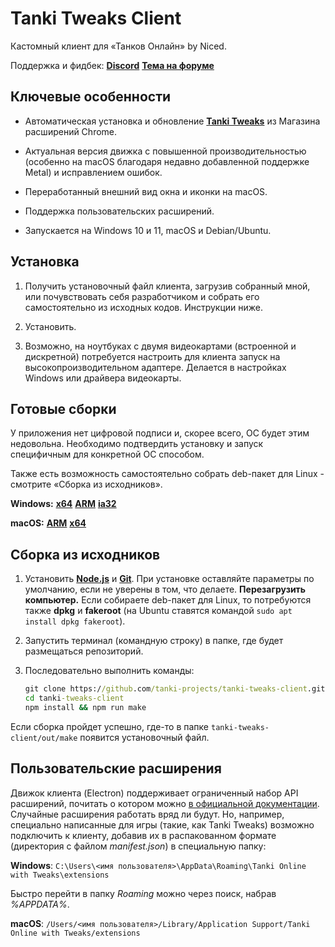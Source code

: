 # Tanki Tweaks Client

Кастомный клиент для «Танков Онлайн» by Niced.

Поддержка и фидбек: [**Discord**](https://discord.gg/hJn2QeJsT3) [**Тема на форуме**](https://ru.tankiforum.com/topic/320910/)

## Ключевые особенности

- Автоматическая установка и обновление [**Tanki Tweaks**](https://chromewebstore.google.com/detail/tanki-tweaks/khcoecipddmigggaeokhmhmhjhlpcpnb) из Магазина расширений Chrome.

- Актуальная версия движка с повышенной производительностью (особенно на macOS благодаря недавно добавленной поддержке Metal) и исправлением ошибок.

- Переработанный внешний вид окна и иконки на macOS.

- Поддержка пользовательских расширений.

- Запускается на Windows 10 и 11, macOS и Debian/Ubuntu.

## Установка

1. Получить установочный файл клиента, загрузив собранный мной, или почувствовать себя разработчиком и собрать его самостоятельно из исходных кодов. Инструкции ниже.

2. Установить.

3. Возможно, на ноутбуках с двумя видеокартами (встроенной и дискретной) потребуется настроить для клиента запуск на высокопроизводительном адаптере. Делается в настройках Windows или драйвера видеокарты.

## Готовые сборки

У приложения нет цифровой подписи и, скорее всего, ОС будет этим недовольна. Необходимо подтвердить установку и запуск специфичным для конкретной ОС способом.

Также есть возможность самостоятельно собрать deb-пакет для Linux - смотрите «Сборка из исходников».

**Windows:**
[**x64**](https://github.com/tanki-projects/tanki-tweaks-client/releases/download/1.0.4/tanki-online-1.0.4-x64.exe) [**ARM**](https://github.com/tanki-projects/tanki-tweaks-client/releases/download/1.0.4/tanki-online-1.0.4-arm64.exe) [**ia32**](https://github.com/tanki-projects/tanki-tweaks-client/releases/download/1.0.4/tanki-online-1.0.4-ia32.exe)

**macOS:** [**ARM**](https://github.com/tanki-projects/tanki-tweaks-client/releases/download/1.0.4/tanki-online-1.0.4-arm64.dmg) [**x64**](https://github.com/tanki-projects/tanki-tweaks-client/releases/download/1.0.4/tanki-online-1.0.4-x64.dmg)

## Сборка из исходников

1. Установить [**Node.js**](https://nodejs.org/) и [**Git**](https://git-scm.com/). При установке оставляйте параметры по умолчанию, если не уверены в том, что делаете. **Перезагрузить компьютер.** Если собираете deb-пакет для Linux, то потребуются также **dpkg** и **fakeroot** (на Ubuntu ставятся командой `sudo apt install dpkg fakeroot`).

2. Запустить терминал (командную строку) в папке, где будет размещаться репозиторий.

3. Последовательно выполнить команды:
   ```bat
   git clone https://github.com/tanki-projects/tanki-tweaks-client.git
   cd tanki-tweaks-client
   npm install && npm run make
   ```

Если сборка пройдет успешно, где-то в папке `tanki-tweaks-client/out/make` появится установочный файл.

## Пользовательские расширения

Движок клиента (Electron) поддерживает ограниченный набор API расширений, почитать о котором можно [в официальной документации](https://www.electronjs.org/docs/latest/api/extensions#supported-extensions-apis). Случайные расширения работать вряд ли будут. Но, например, специально написанные для игры (такие, как Tanki Tweaks) возможно подключить к клиенту, добавив их в распакованном формате (директория с файлом *manifest.json*) в специальную папку:

**Windows**: `C:\Users\<имя пользователя>\AppData\Roaming\Tanki Online with Tweaks\extensions`

Быстро перейти в папку *Roaming* можно через поиск, набрав *%APPDATA%*.

**macOS**: `/Users/<имя пользователя>/Library/Application Support/Tanki Online with Tweaks/extensions`
